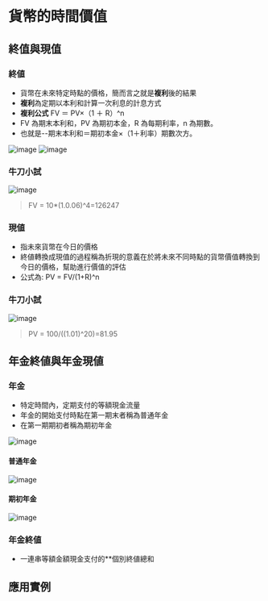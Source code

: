 # 貨幣的時間價值 
## 終值與現值
### 終値
* 貨幣在未來特定時點的價格，簡而言之就是**複利**後的結果
* **複利**為定期以本利和計算一次利息的計息方式
* **複利公式** FV ＝ PV×（1 ＋ R）^n
* FV 為期末本利和，PV 為期初本金，R 為每期利率，n 為期數。
* 也就是--期末本利和＝期初本金×（1＋利率）期數次方。

![image](https://user-images.githubusercontent.com/62127656/155071981-4f3d7e4e-208d-47c7-99a7-bc6845d52835.png)
![image](https://user-images.githubusercontent.com/62127656/155072077-35a3a156-5d0d-45ce-a207-1143f29323d9.png)

### 牛刀小試
![image](https://user-images.githubusercontent.com/62127656/155071173-ae52a35f-e43b-465b-b6ee-f1d9f7a9bcfa.png)
>FV = 10*(1.0.06)^4=126247
### 現値
* 指未來貨幣在今日的價格
* 終値轉換成現值的過程稱為折現的意義在於將未來不同時點的貨幣價值轉換到今日的價格，幫助進行價值的評估
* 公式為: PV = FV/(1+R)^n
### 牛刀小試
![image](https://user-images.githubusercontent.com/62127656/155073121-0dd01d65-82ad-4edb-b3dc-e0dd6cecdf44.png)
>PV = 100/((1.01)^20)=81.95
## 年金終値與年金現値
### 年金
* 特定時間內，定期支付的等額現金流量
* 年金的開始支付時點在第一期末者稱為普通年金
* 在第一期期初者稱為期初年金

![image](https://user-images.githubusercontent.com/62127656/155074426-f88a2c77-3681-42e6-8336-b32b753b6943.png)
#### 普通年金
![image](https://user-images.githubusercontent.com/62127656/155076760-e8189019-c360-4864-a76f-9e5c917b3c0a.png)
#### 期初年金
![image](https://user-images.githubusercontent.com/62127656/155076967-cf64ffaf-1c60-44db-8040-9aecffaf3a78.png)

### 年金終値
* 一連串等額金額現金支付的**個別終値總和
## 應用實例
